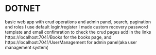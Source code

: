 # DOTNET
basic web app with crud operations and admin panel, search, pagination and roles 
I use default login/register
I made custom recovery password template and email confimration
to check the crud pages add in the links 
https://localhost:7041/Books for the books page, and
https://localhost:7041/UserManagement for admin panel(aka user management system) 
